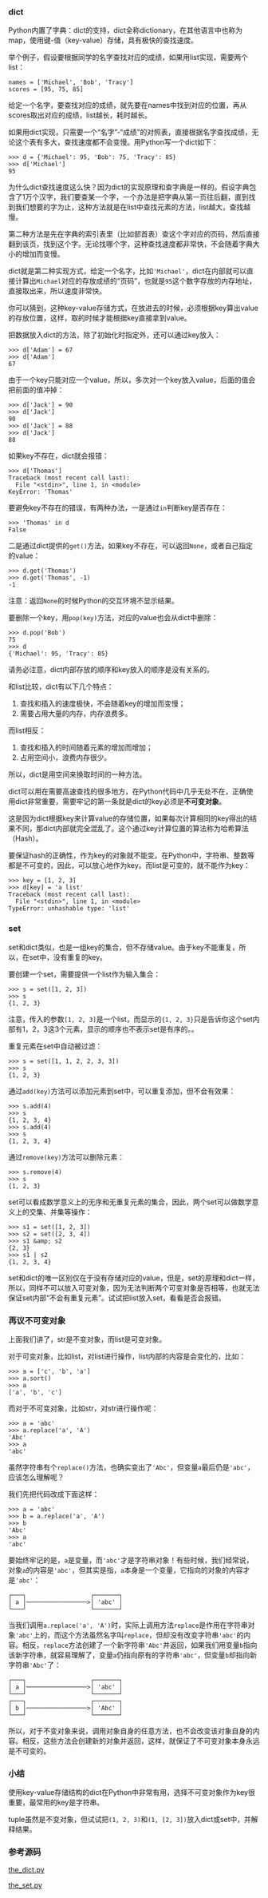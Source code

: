 
### dict

Python内置了字典：dict的支持，dict全称dictionary，在其他语言中也称为map，使用键-值（key-value）存储，具有极快的查找速度。

举个例子，假设要根据同学的名字查找对应的成绩，如果用list实现，需要两个list：

```
names = ['Michael', 'Bob', 'Tracy']
scores = [95, 75, 85]

```

给定一个名字，要查找对应的成绩，就先要在names中找到对应的位置，再从scores取出对应的成绩，list越长，耗时越长。

如果用dict实现，只需要一个“名字”-“成绩”的对照表，直接根据名字查找成绩，无论这个表有多大，查找速度都不会变慢。用Python写一个dict如下：

```
>>> d = {'Michael': 95, 'Bob': 75, 'Tracy': 85}
>>> d['Michael']
95

```

为什么dict查找速度这么快？因为dict的实现原理和查字典是一样的。假设字典包含了1万个汉字，我们要查某一个字，一个办法是把字典从第一页往后翻，直到找到我们想要的字为止，这种方法就是在list中查找元素的方法，list越大，查找越慢。

第二种方法是先在字典的索引表里（比如部首表）查这个字对应的页码，然后直接翻到该页，找到这个字。无论找哪个字，这种查找速度都非常快，不会随着字典大小的增加而变慢。

dict就是第二种实现方式，给定一个名字，比如`'Michael'`，dict在内部就可以直接计算出`Michael`对应的存放成绩的“页码”，也就是`95`这个数字存放的内存地址，直接取出来，所以速度非常快。

你可以猜到，这种key-value存储方式，在放进去的时候，必须根据key算出value的存放位置，这样，取的时候才能根据key直接拿到value。

把数据放入dict的方法，除了初始化时指定外，还可以通过key放入：

```
>>> d['Adam'] = 67
>>> d['Adam']
67

```

由于一个key只能对应一个value，所以，多次对一个key放入value，后面的值会把前面的值冲掉：

```
>>> d['Jack'] = 90
>>> d['Jack']
90
>>> d['Jack'] = 88
>>> d['Jack']
88

```

如果key不存在，dict就会报错：

```
>>> d['Thomas']
Traceback (most recent call last):
  File "<stdin>", line 1, in <module>
KeyError: 'Thomas'

```

要避免key不存在的错误，有两种办法，一是通过`in`判断key是否存在：

```
>>> 'Thomas' in d
False

```

二是通过dict提供的`get()`方法，如果key不存在，可以返回`None`，或者自己指定的value：

```
>>> d.get('Thomas')
>>> d.get('Thomas', -1)
-1

```

注意：返回`None`的时候Python的交互环境不显示结果。

要删除一个key，用`pop(key)`方法，对应的value也会从dict中删除：

```
>>> d.pop('Bob')
75
>>> d
{'Michael': 95, 'Tracy': 85}

```

请务必注意，dict内部存放的顺序和key放入的顺序是没有关系的。

和list比较，dict有以下几个特点：

1. 查找和插入的速度极快，不会随着key的增加而变慢；
1. 需要占用大量的内存，内存浪费多。

而list相反：

1. 查找和插入的时间随着元素的增加而增加；
1. 占用空间小，浪费内存很少。

所以，dict是用空间来换取时间的一种方法。

dict可以用在需要高速查找的很多地方，在Python代码中几乎无处不在，正确使用dict非常重要，需要牢记的第一条就是dict的key必须是**不可变对象**。

这是因为dict根据key来计算value的存储位置，如果每次计算相同的key得出的结果不同，那dict内部就完全混乱了。这个通过key计算位置的算法称为哈希算法（Hash）。

要保证hash的正确性，作为key的对象就不能变。在Python中，字符串、整数等都是不可变的，因此，可以放心地作为key。而list是可变的，就不能作为key：

```
>>> key = [1, 2, 3]
>>> d[key] = 'a list'
Traceback (most recent call last):
  File "<stdin>", line 1, in <module>
TypeError: unhashable type: 'list'

```

### set

set和dict类似，也是一组key的集合，但不存储value。由于key不能重复，所以，在set中，没有重复的key。

要创建一个set，需要提供一个list作为输入集合：

```
>>> s = set([1, 2, 3])
>>> s
{1, 2, 3}

```

注意，传入的参数`[1, 2, 3]`是一个list，而显示的`{1, 2, 3}`只是告诉你这个set内部有1，2，3这3个元素，显示的顺序也不表示set是有序的。。

重复元素在set中自动被过滤：

```
>>> s = set([1, 1, 2, 2, 3, 3])
>>> s
{1, 2, 3}

```

通过`add(key)`方法可以添加元素到set中，可以重复添加，但不会有效果：

```
>>> s.add(4)
>>> s
{1, 2, 3, 4}
>>> s.add(4)
>>> s
{1, 2, 3, 4}

```

通过`remove(key)`方法可以删除元素：

```
>>> s.remove(4)
>>> s
{1, 2, 3}

```

set可以看成数学意义上的无序和无重复元素的集合，因此，两个set可以做数学意义上的交集、并集等操作：

```
>>> s1 = set([1, 2, 3])
>>> s2 = set([2, 3, 4])
>>> s1 &amp; s2
{2, 3}
>>> s1 | s2
{1, 2, 3, 4}

```

set和dict的唯一区别仅在于没有存储对应的value，但是，set的原理和dict一样，所以，同样不可以放入可变对象，因为无法判断两个可变对象是否相等，也就无法保证set内部“不会有重复元素”。试试把list放入set，看看是否会报错。

### 再议不可变对象

上面我们讲了，str是不变对象，而list是可变对象。

对于可变对象，比如list，对list进行操作，list内部的内容是会变化的，比如：

```
>>> a = ['c', 'b', 'a']
>>> a.sort()
>>> a
['a', 'b', 'c']

```

而对于不可变对象，比如str，对str进行操作呢：

```
>>> a = 'abc'
>>> a.replace('a', 'A')
'Abc'
>>> a
'abc'

```

虽然字符串有个`replace()`方法，也确实变出了`'Abc'`，但变量`a`最后仍是`'abc'`，应该怎么理解呢？

我们先把代码改成下面这样：

```
>>> a = 'abc'
>>> b = a.replace('a', 'A')
>>> b
'Abc'
>>> a
'abc'

```

要始终牢记的是，`a`是变量，而`'abc'`才是字符串对象！有些时候，我们经常说，对象`a`的内容是`'abc'`，但其实是指，`a`本身是一个变量，它指向的对象的内容才是`'abc'`：

```
┌───┐                  ┌───────┐
│ a │─────────────────>│ 'abc' │
└───┘                  └───────┘

```

当我们调用`a.replace('a', 'A')`时，实际上调用方法`replace`是作用在字符串对象`'abc'`上的，而这个方法虽然名字叫`replace`，但却没有改变字符串`'abc'`的内容。相反，`replace`方法创建了一个新字符串`'Abc'`并返回，如果我们用变量`b`指向该新字符串，就容易理解了，变量`a`仍指向原有的字符串`'abc'`，但变量`b`却指向新字符串`'Abc'`了：

```
┌───┐                  ┌───────┐
│ a │─────────────────>│ 'abc' │
└───┘                  └───────┘
┌───┐                  ┌───────┐
│ b │─────────────────>│ 'Abc' │
└───┘                  └───────┘

```

所以，对于不变对象来说，调用对象自身的任意方法，也不会改变该对象自身的内容。相反，这些方法会创建新的对象并返回，这样，就保证了不可变对象本身永远是不可变的。

### 小结

使用key-value存储结构的dict在Python中非常有用，选择不可变对象作为key很重要，最常用的key是字符串。

tuple虽然是不变对象，但试试把`(1, 2, 3)`和`(1, [2, 3])`放入dict或set中，并解释结果。

### 参考源码

[the_dict.py](https://github.com/michaelliao/learn-python3/blob/master/samples/basic/the_dict.py)

[the_set.py](https://github.com/michaelliao/learn-python3/blob/master/samples/basic/the_set.py)
